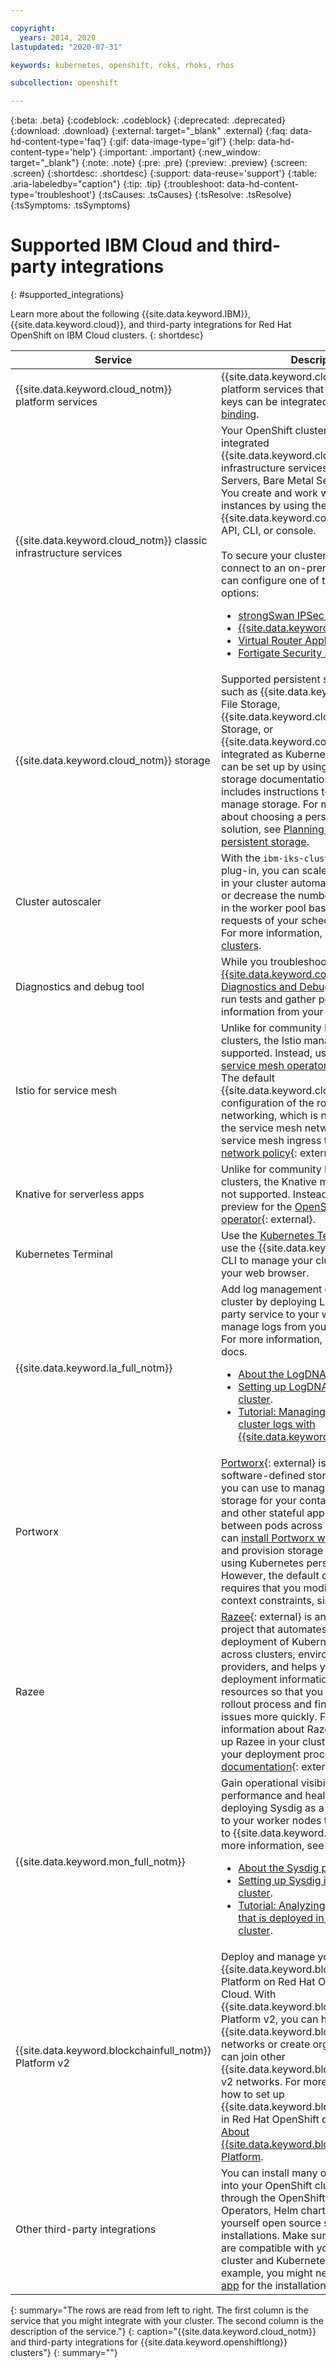 ```yaml
---

copyright:
  years: 2014, 2020
lastupdated: "2020-07-31"

keywords: kubernetes, openshift, roks, rhoks, rhos

subcollection: openshift

---
```


{:beta: .beta}
{:codeblock: .codeblock}
{:deprecated: .deprecated}
{:download: .download}
{:external: target="_blank" .external}
{:faq: data-hd-content-type='faq'}
{:gif: data-image-type='gif'}
{:help: data-hd-content-type='help'}
{:important: .important}
{:new_window: target="_blank"}
{:note: .note}
{:pre: .pre}
{:preview: .preview}
{:screen: .screen}
{:shortdesc: .shortdesc}
{:support: data-reuse='support'}
{:table: .aria-labeledby="caption"}
{:tip: .tip}
{:troubleshoot: data-hd-content-type='troubleshoot'}
{:tsCauses: .tsCauses}
{:tsResolve: .tsResolve}
{:tsSymptoms: .tsSymptoms}


# Supported IBM Cloud and third-party integrations
{: #supported_integrations}





Learn more about the following {{site.data.keyword.IBM}}, {{site.data.keyword.cloud}}, and third-party integrations for Red Hat OpenShift on IBM Cloud clusters.
{: shortdesc}

|Service|Description|
|----|----|
| {{site.data.keyword.cloud_notm}} platform services | {{site.data.keyword.cloud_notm}} platform services that support service keys can be integrated by using [service binding](/docs/openshift?topic=openshift-service-binding). |
| {{site.data.keyword.cloud_notm}} classic infrastructure services | Your OpenShift cluster is based on fully-integrated {{site.data.keyword.cloud_notm}} classic infrastructure services such as Virtual Servers, Bare Metal Servers, or VLANs. You create and work with these services instances by using the {{site.data.keyword.containerlong_notm}} API, CLI, or console.<br><br>To secure your cluster network or connect to an on-prem data center, you can configure one of the following options:<ul><li>[strongSwan IPSec VPN Service](/docs/openshift?topic=openshift-vpn#vpn-setup)</li><li>[{{site.data.keyword.BluDirectLink}}](/docs/dl?topic=dl-get-started-with-ibm-cloud-dl)</li><li>[Virtual Router Appliance (VRA)](/docs/openshift?topic=openshift-vpn#vyatta)</li><li>[Fortigate Security Appliance (FSA)](/docs/vmwaresolutions/services?topic=vmwaresolutions-fsa_considerations)</li></ul> |
| {{site.data.keyword.cloud_notm}} storage | Supported persistent storage solutions, such as {{site.data.keyword.cloud_notm}} File Storage, {{site.data.keyword.cloud_notm}} Block Storage, or {{site.data.keyword.cos_full_notm}} are integrated as Kubernetes flex drivers and can be set up by using Helm charts. The storage documentation for each solution includes instructions to install and manage storage. For more information about choosing a persistent storage solution, see [Planning highly available persistent storage](/docs/openshift?topic=openshift-storage_planning). |
| Cluster autoscaler | With the `ibm-iks-cluster-autoscaler` plug-in, you can scale the worker pools in your cluster automatically to increase or decrease the number of worker nodes in the worker pool based on the sizing requests of your scheduled workloads. For more information, see [Scaling clusters](/docs/openshift?topic=openshift-ca). |
| Diagnostics and debug tool | While you troubleshoot, you can use the [{{site.data.keyword.containerlong_notm}} Diagnostics and Debug Tool add-on](/docs/openshift?topic=openshift-cs_troubleshoot#debug_utility) to run tests and gather pertinent information from your cluster. |
| Istio for service mesh | Unlike for community Kubernetes clusters, the Istio managed add-on is not supported. Instead, use the [Red Hat service mesh operator](https://docs.openshift.com/container-platform/4.3/service_mesh/servicemesh-release-notes.html){: external}. **Note**: The default {{site.data.keyword.cloud_notm}} configuration of the routers enables host networking, which is not compatible with the service mesh network policy. For the service mesh ingress to work, [apply a network policy](https://gist.githubusercontent.com/kitch/39c504a2ed9e381c2aadea436d5b52e4/raw/d8efa69f41d41425b16bb363a881a98d40d3708c/mesh-policy.yaml){: external}. |
| Knative for serverless apps | Unlike for community Kubernetes clusters, the Knative managed add-on is not supported. Instead, try out the tech preview for the [OpenShift Serverless operator](https://docs.openshift.com/container-platform/4.3/serverless/serverless-getting-started.html){: external}. |
| Kubernetes Terminal | Use the [Kubernetes Terminal add-on](/docs/openshift?topic=openshift-openshift-cli#cloud-shell) to use the {{site.data.keyword.cloud_notm}} CLI to manage your cluster directly from your web browser. |
| {{site.data.keyword.la_full_notm}} | Add log management capabilities to your cluster by deploying LogDNA as a third-party service to your worker nodes to manage logs from your pod containers. For more information, see the following docs.<ul><li>[About the LogDNA partnership](/docs/openshift?topic=openshift-service-partners#logdna-partner).</li><li>[Setting up LogDNA in an OpenShift cluster](/docs/openshift?topic=openshift-health#openshift_logdna).</li><li>[Tutorial: Managing Kubernetes cluster logs with {{site.data.keyword.la_full_notm}}](/docs/Log-Analysis-with-LogDNA?topic=Log-Analysis-with-LogDNA-kube#kube).</li></ul> |
| Portworx | [Portworx](https://portworx.com/products/portworx-enterprise//){: external} is a highly available software-defined storage solution that you can use to manage persistent storage for your containerized databases and other stateful apps, or to share data between pods across multiple zones. You can [install Portworx with a Helm chart](/docs/openshift?topic=openshift-portworx#portworx) and provision storage for your apps by using Kubernetes persistent volumes. However, the default configuration requires that you modify the security context constraints, similar to [LogDNA](/docs/openshift?topic=openshift-health#openshift_logdna). |
| Razee | [Razee](https://razee.io/){: external} is an open-source project that automates and manages the deployment of Kubernetes resources across clusters, environments, and cloud providers, and helps you to visualize deployment information for your resources so that you can monitor the rollout process and find deployment issues more quickly. For more information about Razee and how to set up Razee in your cluster to automate your deployment process, see the [Razee documentation](https://github.com/razee-io/Razee){: external}. |
| {{site.data.keyword.mon_full_notm}} | Gain operational visibility into the performance and health of your apps by deploying Sysdig as a third-party service to your worker nodes to forward metrics to {{site.data.keyword.mon_full}}. For more information, see the following docs.<ul><li>[About the Sysdig partnership](/docs/openshift?topic=openshift-service-partners#sydig-partner).</li><li>[Setting up Sysdig in an OpenShift cluster](/docs/openshift?topic=openshift-health#openshift_sysdig).</li><li>[Tutorial: Analyzing metrics for an app that is deployed in a Kubernetes cluster](/docs/Monitoring-with-Sysdig?topic=Monitoring-with-Sysdig-kubernetes_cluster#kubernetes_cluster).</li></ul> |
|{{site.data.keyword.blockchainfull_notm}} Platform v2|Deploy and manage your own {{site.data.keyword.blockchainfull_notm}} Platform on Red Hat OpenShift on IBM Cloud. With {{site.data.keyword.blockchainfull_notm}} Platform v2, you can host {{site.data.keyword.blockchainfull_notm}} networks or create organizations that can join other {{site.data.keyword.blockchainfull_notm}} v2 networks. For more information about how to set up {{site.data.keyword.blockchainfull_notm}} in Red Hat OpenShift on IBM Cloud, see [About {{site.data.keyword.blockchainfull_notm}} Platform](/docs/blockchain-sw-213?topic=blockchain-sw-213-get-started-console-ocp).|
| Other third-party integrations | You can install many other integrations into your OpenShift cluster, such as through the OpenShift catalog, Operators, Helm charts, or do-it-yourself open source software installations. Make sure that these apps are compatible with your OpenShift cluster and Kubernetes version. For example, you might need to [update the app](/docs/openshift?topic=openshift-openshift_apps) for the installation to succeed. |
{: summary="The rows are read from left to right. The first column is the service that you might integrate with your cluster. The second column is the description of the service."}
{: caption="{{site.data.keyword.cloud_notm}} and third-party integrations for {{site.data.keyword.openshiftlong}} clusters"}
{: summary=""}




